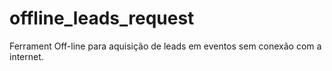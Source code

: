 # offline_leads_request
Ferrament Off-line para aquisição de leads em eventos sem conexão com a internet.
